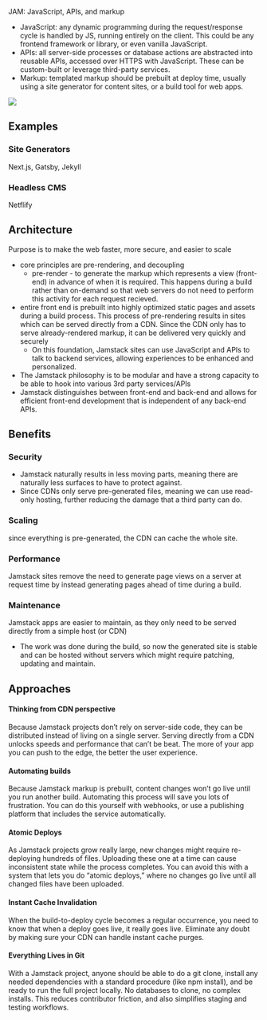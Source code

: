 
JAM: JavaScript, APIs, and markup
- JavaScript: any dynamic programming during the request/response cycle is handled by JS, running entirely on the client. This could be any frontend framework or library, or even vanilla JavaScript.
- APIs: all server-side processes or database actions are abstracted into reusable APIs, accessed over HTTPS with JavaScript. These can be custom-built or leverage third-party services.
- Markup: templated markup should be prebuilt at deploy time, usually using a site generator for content sites, or a build tool for web apps.

![](/assets/images/2021-03-20-18-45-27.png)

## Examples
### Site Generators
Next.js, Gatsby, Jekyll

### Headless CMS
Netflify

## Architecture
Purpose is to make the web faster, more secure, and easier to scale
- core principles are pre-rendering, and decoupling
    - pre-render - to generate the markup which represents a view (front-end) in advance of when it is required. This happens during a build rather than on-demand so that web servers do not need to perform this activity for each request recieved.
- entire front end is prebuilt into highly optimized static pages and assets during a build process. This process of pre-rendering results in sites which can be served directly from a CDN. Since the CDN only has to serve already-rendered markup, it can be delivered very quickly and securely
    - On this foundation, Jamstack sites can use JavaScript and APIs to talk to backend services, allowing experiences to be enhanced and personalized.
- The Jamstack philosophy is to be modular and have a strong capacity to be able to hook into various 3rd party services/APIs
- Jamstack distinguishes between front-end and back-end and allows for efficient front-end development that is independent of any back-end APIs.

## Benefits
### Security
- Jamstack naturally results in less moving parts, meaning there are naturally less surfaces to have to protect against.
- Since CDNs only serve pre-generated files, meaning we can use read-only hosting, further reducing the damage that a third party can do.

### Scaling
since everything is pre-generated, the CDN can cache the whole site.

### Performance
Jamstack sites remove the need to generate page views on a server at request time by instead generating pages ahead of time during a build.

### Maintenance
Jamstack apps are easier to maintain, as they only need to be served directly from a simple host (or CDN)
- The work was done during the build, so now the generated site is stable and can be hosted without servers which might require patching, updating and maintain.

## Approaches
#### Thinking from CDN perspective
Because Jamstack projects don’t rely on server-side code, they can be distributed instead of living on a single server. Serving directly from a CDN unlocks speeds and performance that can’t be beat. The more of your app you can push to the edge, the better the user experience.

#### Automating builds
Because Jamstack markup is prebuilt, content changes won’t go live until you run another build. Automating this process will save you lots of frustration. You can do this yourself with webhooks, or use a publishing platform that includes the service automatically.

#### Atomic Deploys
As Jamstack projects grow really large, new changes might require re-deploying hundreds of files. Uploading these one at a time can cause inconsistent state while the process completes. You can avoid this with a system that lets you do “atomic deploys,” where no changes go live until all changed files have been uploaded.

#### Instant Cache Invalidation
When the build-to-deploy cycle becomes a regular occurrence, you need to know that when a deploy goes live, it really goes live. Eliminate any doubt by making sure your CDN can handle instant cache purges.

#### Everything Lives in Git
With a Jamstack project, anyone should be able to do a git clone, install any needed dependencies with a standard procedure (like npm install), and be ready to run the full project locally. No databases to clone, no complex installs. This reduces contributor friction, and also simplifies staging and testing workflows.
